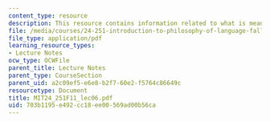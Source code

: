 ```yaml
---
content_type: resource
description: This resource contains information related to what is meaning?
file: /media/courses/24-251-introduction-to-philosophy-of-language-fall-2011/703b1195e492cc18ee00569ad00b56ca_MIT24_251F11_lec06.pdf
file_type: application/pdf
learning_resource_types:
- Lecture Notes
ocw_type: OCWFile
parent_title: Lecture Notes
parent_type: CourseSection
parent_uid: a2c09ef5-e6e8-b2f7-60e2-f5764c86649c
resourcetype: Document
title: MIT24_251F11_lec06.pdf
uid: 703b1195-e492-cc18-ee00-569ad00b56ca
---
```

